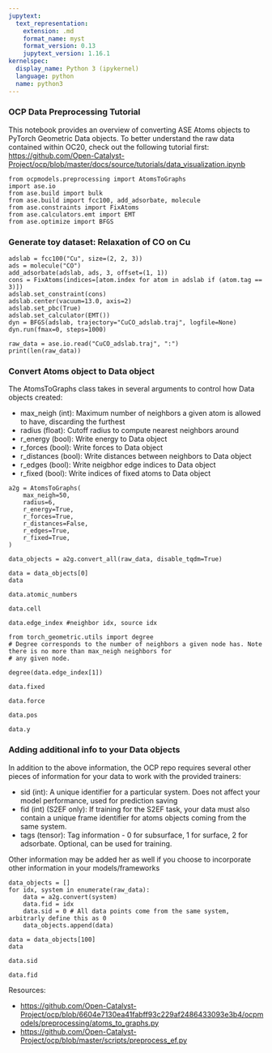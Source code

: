 ```yaml
---
jupytext:
  text_representation:
    extension: .md
    format_name: myst
    format_version: 0.13
    jupytext_version: 1.16.1
kernelspec:
  display_name: Python 3 (ipykernel)
  language: python
  name: python3
---
```


### OCP Data Preprocessing Tutorial


This notebook provides an overview of converting ASE Atoms objects to PyTorch Geometric Data objects. To better understand the raw data contained within OC20, check out the following tutorial first: https://github.com/Open-Catalyst-Project/ocp/blob/master/docs/source/tutorials/data_visualization.ipynb

```{code-cell} ipython3
from ocpmodels.preprocessing import AtomsToGraphs
import ase.io
from ase.build import bulk
from ase.build import fcc100, add_adsorbate, molecule
from ase.constraints import FixAtoms
from ase.calculators.emt import EMT
from ase.optimize import BFGS
```

### Generate toy dataset: Relaxation of CO on Cu

```{code-cell} ipython3
adslab = fcc100("Cu", size=(2, 2, 3))
ads = molecule("CO")
add_adsorbate(adslab, ads, 3, offset=(1, 1))
cons = FixAtoms(indices=[atom.index for atom in adslab if (atom.tag == 3)])
adslab.set_constraint(cons)
adslab.center(vacuum=13.0, axis=2)
adslab.set_pbc(True)
adslab.set_calculator(EMT())
dyn = BFGS(adslab, trajectory="CuCO_adslab.traj", logfile=None)
dyn.run(fmax=0, steps=1000)
```

```{code-cell} ipython3
raw_data = ase.io.read("CuCO_adslab.traj", ":")
print(len(raw_data))
```

### Convert Atoms object to Data object

The AtomsToGraphs class takes in several arguments to control how Data objects created:

- max_neigh (int):   Maximum number of neighbors a given atom is allowed to have, discarding the furthest
- radius (float):      Cutoff radius to compute nearest neighbors around
- r_energy (bool):    Write energy to Data object
- r_forces (bool):    Write forces to Data object
- r_distances (bool): Write distances between neighbors to Data object
- r_edges (bool):     Write neigbhor edge indices to Data object
- r_fixed (bool):     Write indices of fixed atoms to Data object

```{code-cell} ipython3
a2g = AtomsToGraphs(
    max_neigh=50,
    radius=6,
    r_energy=True,
    r_forces=True,
    r_distances=False,
    r_edges=True,
    r_fixed=True,
)
```

```{code-cell} ipython3
data_objects = a2g.convert_all(raw_data, disable_tqdm=True)
```

```{code-cell} ipython3
data = data_objects[0]
data
```

```{code-cell} ipython3
data.atomic_numbers
```

```{code-cell} ipython3
data.cell
```

```{code-cell} ipython3
data.edge_index #neighbor idx, source idx
```

```{code-cell} ipython3
from torch_geometric.utils import degree
# Degree corresponds to the number of neighbors a given node has. Note there is no more than max_neigh neighbors for
# any given node.

degree(data.edge_index[1]) 
```

```{code-cell} ipython3
data.fixed
```

```{code-cell} ipython3
data.force
```

```{code-cell} ipython3
data.pos
```

```{code-cell} ipython3
data.y
```

### Adding additional info to your Data objects

In addition to the above information, the OCP repo requires several other pieces of information for your data to work
with the provided trainers:

- sid (int): A unique identifier for a particular system. Does not affect your model performance, used for prediction saving 
- fid (int) (S2EF only): If training for the S2EF task, your data must also contain a unique frame identifier for atoms objects coming from the same system.
- tags (tensor): Tag information - 0 for subsurface, 1 for surface, 2 for adsorbate. Optional, can be used for training.


Other information may be added her as well if you choose to incorporate other information in your models/frameworks

```{code-cell} ipython3
data_objects = []
for idx, system in enumerate(raw_data):
    data = a2g.convert(system)
    data.fid = idx
    data.sid = 0 # All data points come from the same system, arbitrarly define this as 0
    data_objects.append(data)
```

```{code-cell} ipython3
data = data_objects[100]
data
```

```{code-cell} ipython3
data.sid
```

```{code-cell} ipython3
data.fid
```

Resources:

- https://github.com/Open-Catalyst-Project/ocp/blob/6604e7130ea41fabff93c229af2486433093e3b4/ocpmodels/preprocessing/atoms_to_graphs.py
- https://github.com/Open-Catalyst-Project/ocp/blob/master/scripts/preprocess_ef.py
